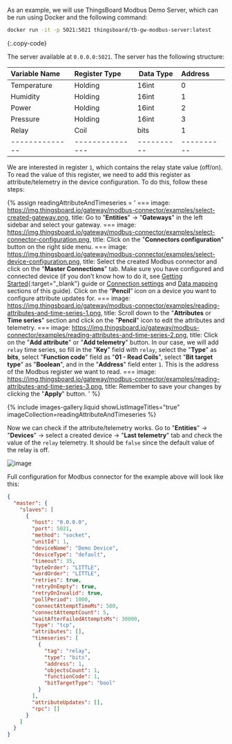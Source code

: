 As an example, we will use ThingsBoard Modbus Demo Server, which can be run using Docker and the following command:

```bash
docker run -it -p 5021:5021 thingsboard/tb-gw-modbus-server:latest
```
{:.copy-code}

The server available at `0.0.0.0:5021`. The server has the following structure:

| Variable Name  | Register Type   | Data Type  | Address    |
|:---------------|:----------------|------------|:-----------|
| Temperature    | Holding         | 16int      | 0          |
| Humidity       | Holding         | 16int      | 1          |
| Power          | Holding         | 16int      | 2          |
| Pressure       | Holding         | 16int      | 3          |
| Relay          | Coil            | bits       | 1          |
| -------------- | --------------- | ---------- | ---------- |

We are interested in register `1`, which contains the relay state value (off/on).
To read the value of this register, we need to add this register as attribute/telemetry in the device configuration. 
To do this, follow these steps:

{% assign readingAttributeAndTimeseries = '
    ===
        image: https://img.thingsboard.io/gateway/modbus-connector/examples/select-created-gateway.png,
        title: Go to "**Entities**" → "**Gateways**" in the left sidebar and select your gateway.
    ===
        image: https://img.thingsboard.io/gateway/modbus-connector/examples/select-connector-configuration.png,
        title: Click on the "**Connectors configuration**" button on the right side menu.
    ===
        image: https://img.thingsboard.io/gateway/modbus-connector/examples/select-device-configuration.png,
        title: Select the created Modbus connector and click on the "**Master Connections**" tab. Make sure you have configured and connected device (if you don’t know how to do it, see [Getting Started](/docs/iot-gateway/getting-started/?connectorsCreation=modbus){:target="_blank"} guide or [Connection settings](/docs/iot-gateway/config/modbus/#connection-settings) and [Data mapping](/docs/iot-gateway/config/modbus/#data-mapping) sections of this guide). Click on the “**Pencil**” icon on a device you want to configure attribute updates for.
    ===
        image: https://img.thingsboard.io/gateway/modbus-connector/examples/reading-attributes-and-time-series-1.png,
        title: Scroll down to the "**Attributes** or **Time series**" section and click on the "**Pencil**" icon to edit the attributes and telemetry.
    ===
        image: https://img.thingsboard.io/gateway/modbus-connector/examples/reading-attributes-and-time-series-2.png,
        title: Click on the "**Add attribute**" or "**Add telemetry**" button. In our case, we will add `relay` time series, so fill in the "**Key**" field with `relay`, select the "**Type**" as **bits**, select "**Function code**" field as "**01 - Read Coils**", select "**Bit target type**" as "**Boolean**", and in the "**Address**" field enter `1`. This is the address of the Modbus register we want to read.
    ===
        image: https://img.thingsboard.io/gateway/modbus-connector/examples/reading-attributes-and-time-series-3.png,
        title: Remember to save your changes by clicking the "**Apply**" button.
'
%}

{% include images-gallery.liquid showListImageTitles="true" imageCollection=readingAttributeAndTimeseries %}

Now we can check if the attribute/telemetry works. Go to "**Entities**" → "**Devices**" → select a created
device → "**Last telemetry**" tab and check the value of the `relay` telemetry. It should be `false` since the 
default value of the relay is off.

![image](https://img.thingsboard.io/gateway/modbus-connector/examples/reading-attributes-and-time-series-4.png)

Full configuration for Modbus connector for the example above will look like this:

```json
{
  "master": {
    "slaves": [
      {
        "host": "0.0.0.0",
        "port": 5021,
        "method": "socket",
        "unitId": 1,
        "deviceName": "Demo Device",
        "deviceType": "default",
        "timeout": 35,
        "byteOrder": "LITTLE",
        "wordOrder": "LITTLE",
        "retries": true,
        "retryOnEmpty": true,
        "retryOnInvalid": true,
        "pollPeriod": 1000,
        "connectAttemptTimeMs": 500,
        "connectAttemptCount": 5,
        "waitAfterFailedAttemptsMs": 30000,
        "type": "tcp",
        "attributes": [],
        "timeseries": [
          {
            "tag": "relay",
            "type": "bits",
            "address": 1,
            "objectsCount": 1,
            "functionCode": 1,
            "bitTargetType": "bool"
          }
        ],
        "attributeUpdates": [],
        "rpc": []
      }
    ]
  }
}
```
